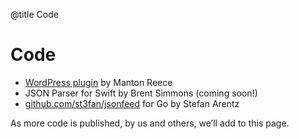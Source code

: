 @title Code
# Code

* [WordPress plugin](https://github.com/manton/jsonfeed-wp) by Manton Reece
* JSON Parser for Swift by Brent Simmons (coming soon!)
* [github.com/st3fan/jsonfeed](https://github.com/st3fan/jsonfeed) for Go by Stefan Arentz

As more code is published, by us and others, we’ll add to this page.
